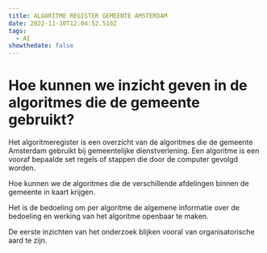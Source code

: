 ```yaml
---
title: ALGORITME REGISTER GEMEENTE AMSTERDAM
date: 2022-11-30T12:04:52.510Z
tags:
  - AI
showthedate: false
---
```

# Hoe kunnen we inzicht geven in de algoritmes die de gemeente gebruikt? 

Het algoritmeregister is een overzicht van de algoritmes die de gemeente Amsterdam gebruikt bij gemeentelijke dienstverlening. Een algoritme is een vooraf bepaalde set regels of stappen die door de computer gevolgd worden.

Hoe kunnen we de algoritmes die de verschillende afdelingen binnen de gemeente in kaart krijgen.

Het is de bedoeling om per algoritme de algemene informatie over de bedoeling en werking van het algoritme openbaar te maken.

De eerste inzichten van het onderzoek blijken vooral van organisatorische aard te zijn.